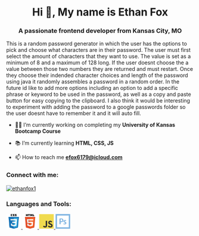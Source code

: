 <h1 align="center">Hi 👋, My name is Ethan Fox</h1>
<h3 align="center">A passionate frontend developer from Kansas City, MO</h3>

<p>This is a random password generator in which the user has the options to pick and choose what characters are in their password. The user must first select the amount of characters that they want to use. The value is set as a minimum of 8 and a maximum of 128 long. If the user doesnt choose the a value between those two numbers they are returned and must restart. Once they choose their indended character choices and length of the password using java it randomly assembles a password in a random order. In the future id like to add more options including an option to add a specific phrase or keyword to be used in the password, as well as a copy and paste button for easy copying to the clipboard. I also think it would be interesting to experiment with adding the password to a google passwords folder so the user doesnt have to remember it and it will auto fill. </p>

- 👨‍🎓 I’m currently working on completing my **University of Kansas Bootcamp Course**

- 📚 I’m currently learning **HTML, CSS, JS**

- 📫 How to reach me **efox6179@icloud.com**

<h3 align="left">Connect with me:</h3>
<p align="left">
<a href="https://linkedin.com/in/ethanfox1" target="blank"><img align="center" src="https://raw.githubusercontent.com/rahuldkjain/github-profile-readme-generator/master/src/images/icons/Social/linked-in-alt.svg" alt="ethanfox1" height="30" width="40" /></a>
</p>

<h3 align="left">Languages and Tools:</h3>
<p align="left"> <a href="https://www.w3schools.com/css/" target="_blank" rel="noreferrer"> <img src="https://raw.githubusercontent.com/devicons/devicon/master/icons/css3/css3-original-wordmark.svg" alt="css3" width="40" height="40"/> </a> <a href="https://www.w3.org/html/" target="_blank" rel="noreferrer"> <img src="https://raw.githubusercontent.com/devicons/devicon/master/icons/html5/html5-original-wordmark.svg" alt="html5" width="40" height="40"/> </a> <a href="https://developer.mozilla.org/en-US/docs/Web/JavaScript" target="_blank" rel="noreferrer"> <img src="https://raw.githubusercontent.com/devicons/devicon/master/icons/javascript/javascript-original.svg" alt="javascript" width="40" height="40"/> </a> <a href="https://www.photoshop.com/en" target="_blank" rel="noreferrer"> <img src="https://raw.githubusercontent.com/devicons/devicon/master/icons/photoshop/photoshop-line.svg" alt="photoshop" width="40" height="40"/> </a> </p>

